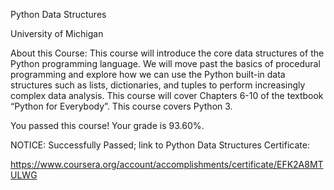 Python Data Structures

University of Michigan

About this Course:
This course will introduce the core data structures of the Python programming language. We will move past the basics of procedural programming and explore how we can use the Python built-in data structures such as lists, dictionaries, and tuples to perform increasingly complex data analysis. This course will cover Chapters 6-10 of the textbook “Python for Everybody”.  This course covers Python 3.



You passed this course! Your grade is 93.60%.

NOTICE: Successfully Passed; link to Python Data Structures Certificate: 

https://www.coursera.org/account/accomplishments/certificate/EFK2A8MTULWG
